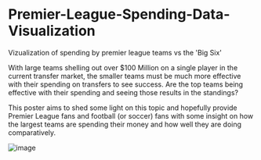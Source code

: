 # Premier-League-Spending-Data-Visualization
Vizualization of spending by premier league teams vs the 'Big Six'

With large teams shelling out over $100 Million on a single player in the current transfer market, the smaller teams must be much more effective with their spending on transfers to see success. Are the top teams being effective with their spending and seeing those results in the standings?

This poster aims to shed some light on this topic and hopefully provide Premier League fans and football (or soccer) fans with some insight on how the largest teams are spending their money and how well they are doing comparatively.

![image](https://user-images.githubusercontent.com/94664740/226770290-e91cdb87-df55-4d9a-8772-8ede7eb2c1df.png)
